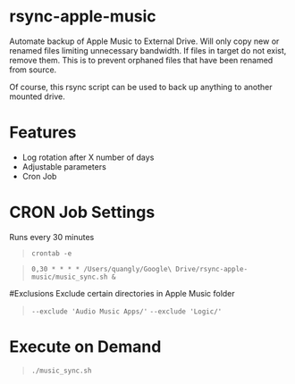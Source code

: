 # rsync-apple-music
Automate backup of Apple Music to External Drive. Will only copy new or renamed files limiting unnecessary bandwidth. If files in target do not exist, remove them. This is to prevent orphaned files that have been renamed from source.

Of course, this rsync script can be used to back up anything to another mounted drive.

# Features
- Log rotation after X number of days
- Adjustable parameters
- Cron Job

# CRON Job Settings
Runs every 30 minutes <br>
> `crontab -e`

> `0,30 * * * * /Users/quangly/Google\ Drive/rsync-apple-music/music_sync.sh &`

#Exclusions
Exclude certain directories in Apple Music folder <br>
> `--exclude 'Audio Music Apps/'` 
> `--exclude 'Logic/'`

# Execute on Demand
> `./music_sync.sh`

